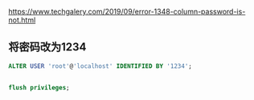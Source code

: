 

https://www.techgalery.com/2019/09/error-1348-column-password-is-not.html


## 将密码改为1234

```sql
ALTER USER 'root'@'localhost' IDENTIFIED BY '1234';


flush privileges;
```

